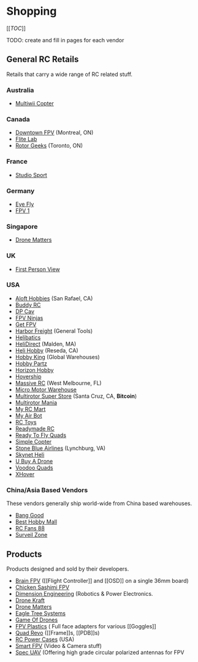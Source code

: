 # Shopping

[[_TOC_]]

TODO: create and fill in pages for each vendor

## General RC Retails

Retails that carry a wide range of RC related stuff.

### Australia

* [Multiwii Copter](http://www.multiwiicopter.com/)

### Canada

* [Downtown FPV](http://dtfpv.com/en) (Montreal, ON)
* [Flite Lab](http://flitelab.com)
* [Rotor Geeks](http://rotorgeeks.com/) (Toronto, ON)

### France

* [Studio Sport](http://www.studiosport.fr)

### Germany

* [Eye Fly](http://www.eyefly.info)
* [FPV 1](http://www.fpv1.de)

### Singapore

* [Drone Matters](http://www.dronematters.com/)

### UK

* [First Person View](http://www.firstpersonview.co.uk)

### USA

* [Aloft Hobbies](http://www.alofthobbies.com/) (San Rafael, CA)
* [Buddy RC](http://www.buddyrc.com/)
* [DP Cav](https://www.dpcav.com/xcart/home.php)
* [FPV Ninjas](http://www.fpvninjas.com/)
* [Get FPV](http://www.getfpv.com/)
* [Harbor Freight](http://www.harborfreight.com/) (General Tools)
* [Helibatics](http://www.helibatics.com/)
* [HeliDirect](http://www.helidirect.com/) (Malden, MA)
* [Heli Hobby](http://www.helihobby.com/) (Reseda, CA)
* [Hobby King](http://www.hobbyking.com) (Global Warehouses)
* [Hobby Partz](http://www.hobbypartz.com/)
* [Horizon Hobby](https://www.horizonhobby.com/)
* [Hovership](http://shop.hovership.com/)
* [Massive RC](http://www.massiverc.com) (West Melbourne, FL)
* [Micro Motor Warehouse](http://micro-motor-warehouse.com/)
* [Multirotor Super Store](http://www.multirotorsuperstore.com/) (Santa Cruz, CA, **Bitcoin**)
* [Multirotor Mania](http://multirotormania.com/)
* [My RC Mart](http://www.myrcmart.com/index.php)
* [My Air Bot](myairbot.com)
* [RC Toys](http://www.rctoys.com/)
* [Readymade RC](http://www.readymaderc.com/store)
* [Ready To Fly Quads](http://www.readytoflyquads.com/)
* [Simple Copter](http://www.simplecopter.com/)
* [Stone Blue Airlines](http://www.stoneblueairlines.com/) (Lynchburg, VA)
* [Skynet Heli](http://skynetheli.com/)
* [U Buy A Drone](http://ubuyadrone.com/)
* [Voodoo Quads](http://www.voodooquads.com/)
* [XHover](http://xhover.com/)

### China/Asia Based Vendors

These vendors generally ship world-wide from China based warehouses.

* [Bang Good](http://www.banggood.com)
* [Best Hobby Mall](http://www.besthobbymall.com/)
* [RC Fans 88](http://www.rc-fans88.com/)
* [Surveil Zone](http://www.surveilzone.com/)

## Products

Products designed and sold by their developers.

* [Brain FPV](https://www.brainfpv.com/) ([[Flight Controller]] and [[OSD]] on a single 36mm board)
* [Chicken Sashimi FPV](http://chickensashimifpv.spreadshirt.com/)
* [Dimension Engineering](https://www.dimensionengineering.com/) (Robotics & Power Electronics.
* [Drone Kraft](http://www.dronekraft.io/)
* [Drone Matters](http://www.dronematters.com/)
* [Eagle Tree Systems](http://www.eagletreesystems.com/)
* [Game Of Drones](http://www.gameofdrones.biz/)
* [FPV Plastics](http://www.fpv-plastics.com/) ( Full face adapters for various [[Goggles]]
* [Quad Revo](http://quadrevo.com/) ([[Frame]]s, [[PDB]]s)
* [RC Power Cases](http://rcpowercases.com/) (USA)
* [Smart FPV](http://www.smartfpv.com/store/) (Video & Camera stuff)
* [Spec UAV](http://www.specuav.com/) (Offering high grade circular polarized antennas for FPV
